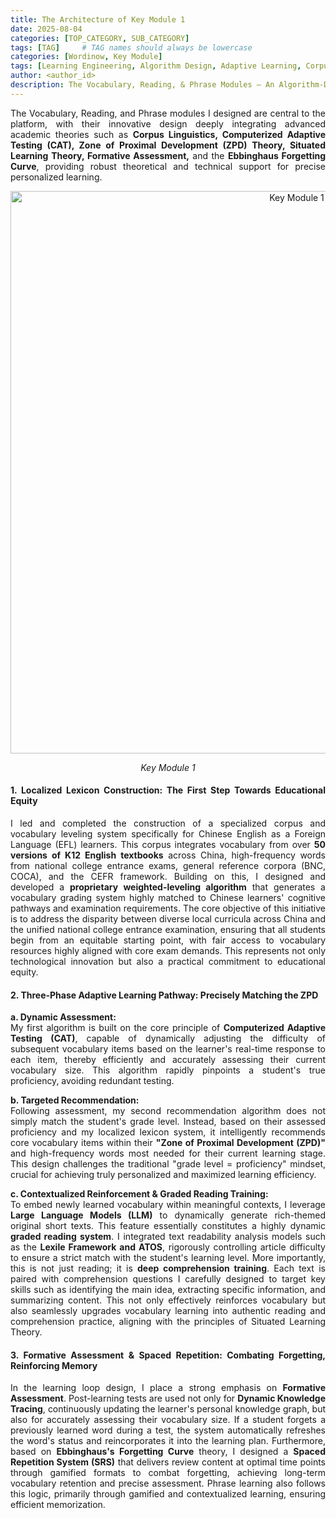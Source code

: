```yaml
---
title: The Architecture of Key Module 1
date: 2025-08-04
categories: [TOP_CATEGORY, SUB_CATEGORY]
tags: [TAG]     # TAG names should always be lowercase
categories: [Wordinow, Key Module]
tags: [Learning Engineering, Algorithm Design, Adaptive Learning, Corpus Linguistics, CAT, ZPD, Spaced Repetition, NLP, EdTech, Product Deep Dive]
author: <author_id>        
description: The Vocabulary, Reading, & Phrase Modules — An Algorithm-Driven Personalized Learning Loop
---
```

<div style="text-align: justify;">

<p>The Vocabulary, Reading, and Phrase modules I designed are central to the platform, with their innovative design deeply integrating advanced academic theories such as <strong>Corpus Linguistics, Computerized Adaptive Testing (CAT), Zone of Proximal Development (ZPD) Theory, Situated Learning Theory, Formative Assessment,</strong> and the <strong>Ebbinghaus Forgetting Curve</strong>, providing robust theoretical and technical support for precise personalized learning.</p>

<p align="center">
  <img src="{{ '/assets/module1.jpg' | relative_url }}" alt="Key Module 1" width="900">
</p>

<p align="center"><em>Key Module 1</em></p>

<h4>1. Localized Lexicon Construction: The First Step Towards Educational Equity</h4>
<p>I led and completed the construction of a specialized corpus and vocabulary leveling system specifically for Chinese English as a Foreign Language (EFL) learners. This corpus integrates vocabulary from over <strong>50 versions of K12 English textbooks</strong> across China, high-frequency words from national college entrance exams, general reference corpora (BNC, COCA), and the CEFR framework. Building on this, I designed and developed a <strong>proprietary weighted-leveling algorithm</strong> that generates a vocabulary grading system highly matched to Chinese learners' cognitive pathways and examination requirements. The core objective of this initiative is to address the disparity between diverse local curricula across China and the unified national college entrance examination, ensuring that all students begin from an equitable starting point, with fair access to vocabulary resources highly aligned with core exam demands. This represents not only technological innovation but also a practical commitment to educational equity.</p>

<h4>2. Three-Phase Adaptive Learning Pathway: Precisely Matching the ZPD</h4>
<p><strong>a. Dynamic Assessment:</strong><br>
My first algorithm is built on the core principle of <strong>Computerized Adaptive Testing (CAT)</strong>, capable of dynamically adjusting the difficulty of subsequent vocabulary items based on the learner's real-time response to each item, thereby efficiently and accurately assessing their current vocabulary size. This algorithm rapidly pinpoints a student's true proficiency, avoiding redundant testing.</p>
<p><strong>b. Targeted Recommendation:</strong><br>
Following assessment, my second recommendation algorithm does not simply match the student's grade level. Instead, based on their assessed proficiency and my localized lexicon system, it intelligently recommends core vocabulary items within their <strong>"Zone of Proximal Development (ZPD)"</strong> and high-frequency words most needed for their current learning stage. This design challenges the traditional "grade level = proficiency" mindset, crucial for achieving truly personalized and maximized learning efficiency.</p>
<p><strong>c. Contextualized Reinforcement & Graded Reading Training:</strong><br>
To embed newly learned vocabulary within meaningful contexts, I leverage <strong>Large Language Models (LLM)</strong> to dynamically generate rich-themed original short texts. This feature essentially constitutes a highly dynamic <strong>graded reading system</strong>. I integrated text readability analysis models such as the <strong>Lexile Framework and ATOS</strong>, rigorously controlling article difficulty to ensure a strict match with the student's learning level. More importantly, this is not just reading; it is <strong>deep comprehension training</strong>. Each text is paired with comprehension questions I carefully designed to target key skills such as identifying the main idea, extracting specific information, and summarizing content. This not only effectively reinforces vocabulary but also seamlessly upgrades vocabulary learning into authentic reading and comprehension practice, aligning with the principles of Situated Learning Theory.</p>

<h4>3. Formative Assessment & Spaced Repetition: Combating Forgetting, Reinforcing Memory</h4>
<p>In the learning loop design, I place a strong emphasis on <strong>Formative Assessment</strong>. Post-learning tests are used not only for <strong>Dynamic Knowledge Tracing</strong>, continuously updating the learner's personal knowledge graph, but also for accurately assessing their vocabulary size. If a student forgets a previously learned word during a test, the system automatically refreshes the word's status and reincorporates it into the learning plan. Furthermore, based on <strong>Ebbinghaus's Forgetting Curve</strong> theory, I designed a <strong>Spaced Repetition System (SRS)</strong> that delivers review content at optimal time points through gamified formats to combat forgetting, achieving long-term vocabulary retention and precise assessment. Phrase learning also follows this logic, primarily through gamified and contextualized learning, ensuring efficient memorization.</p>
</div>
